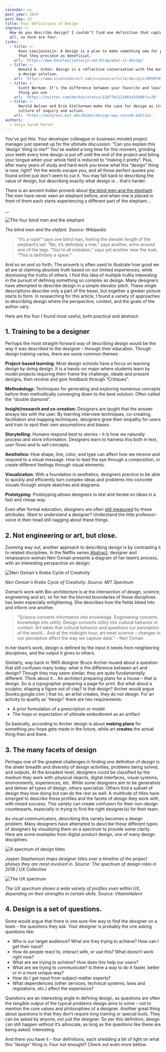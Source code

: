 ```yaml
---
calendar: ux
post_year: 2019
post_day: 23
title: Four Definitions of Design
ingress: >-
  How do you describe design? I couldn’t find one definition that captured it
  all, so here are four.
links:
  - title: >-
      Koos Looijesteijn: A design is a plan to make something new for people,
      that they precieve as beneficial.
    url: 'https://www.kooslooijesteijn.net/blog/what-is-design'
  - title: >-
      Donald A. Schön: Design is a reflective conversation with the materials of
      a design solution.
    url: 'https://www.sciencedirect.com/science/article/abs/pii/095070519290020G'
  - title: >-
      Scott Berkum: It’s the difference between your favorite and least favorite
      thing you use
    url: 'https://twitter.com/berkun/status/1207742121601425408?s=20'
  - title: >-
      Harold Nelson and Erik Stolterman make the case for design as its own
      culture of inquiry and action.
    url: 'https://mitpress.mit.edu/books/design-way-second-edition'
authors:
  - Sonja Sarah Porter
---
```

You’ve got this. Your developer colleague or business-minded project manager just opened up for the ultimate discussion: “Can you explain this ‘design’ thing to me?” You’ve waited a long time for this moment, grinding your teeth every time design is put off until the end of the project and biting your tongue when your whole field is reduced to “making it pretty”. Plus, after many years of study and hard work you know what this “design” thing is now, right? Yet the words escape you, and all those perfect quotes you found online just don’t seem to cut it. You may fall back to describing the value of design, but describing exactly what design is... that’s harder.

There is an ancient Indian proverb about [the blind men and the elephant](https://en.wikipedia.org/wiki/Blind_men_and_an_elephant). The men have never seen an elephant before, and when one is placed in front of them each starts experiencing a different part of the elephant…

__

![The four blind men and the elephant](/assets/01-blind_monks_examining_an_elephant.jpg "Source: Wikipedia")

_The blind men and the elefant. Source: Wikipedia_

> “It’s a rope!” says one blind man, feeling the slender length of the elephant’s tail. “No, it’s definitely a tree,” says another, arms around one of the legs. “You’re all mistaken,” says yet another near the tusk, “This is definitely a spear.”

And so on and so forth. The proverb is often used to illustrate how good we all are at claiming absolute truth based on our limited experiences, while dismissing the truths of others. I find this idea of multiple truths interesting in the pursuit of defining something so complex as design. Many designers have attempted to describe design in a simple elevator pitch. These single descriptions describe only a part of the beast, but together a greater picture starts to form. In researching for this article, I found a variety of approaches to describing design where the perspective, context, and the goals of the author vary. 

Here are the four I found most useful, both practical and abstract:

## 1. Training to be a designer

Perhaps the most straight-forward way of describing design would be the way it was described to the designer – through their education. Though design training varies, there are some common themes:

**Project-based learning:** Most design schools have a focus on learning design by doing design. It is a hands-on major where students learn by model projects requiring them frame the challenge, ideate and present designs, then receive and give feedback through “Critiques”.

**Methodology:** Techniques for generating and exploring numerous concepts before then methodically converging down to the best solution. Often called the "double diamond".

**Insight/research and co-creation:** Designers are taught that the answer always lies with the user. By learning interview techniques, co-creating, facilitation and mapping techniques, designers grow their empathy for users and train to spot their own assumptions and biases.

**Storytelling:** Humans respond best to stories – it is how we naturally process and store information. Designers learn to harness this both in text, user flows and to sell concepts.

**Aesthetics:** How shape, line, color, and type can affect how we receive and respond to a visual message. How to lead the eye through a composition, or create different feelings through visual elements.

**Visualization:** With a foundation in aesthetics, designers practice to be able to quickly and efficiently turn complex ideas and problems into concrete visuals through simple sketches and diagrams.

**Prototyping:** Prototyping allows designers to test and iterate on ideas in a fast and cheap way.

Even after formal education, designers are often [still measured](https://uxdesign.cc/growth-chart-for-ux-designers-beta-6694c64a1f06) by these attributes. Want to understand a designer? Understand the little professor-voice in their head still nagging about these things.

## 2. Not engineering or art, but close.

Zooming way out, another approach to describing design is by contrasting it to related disciplines. In the Netflix series [Abstract](https://www.netflix.com/title/80057883), designer and renaissance woman Neri Oxman presents a diagram of her team’s process, with an interesting perspective on design:

![Neri Oxman's Krebs Cycle of Creativity](/assets/neri-oxmans-krebs-cycle-of-creativity-830x754.jpg "Neri Oxman's Krebs Cycle of Creativity. Source: MIT Spectrum")

_Neri Oxman's Krebs Cycle of Creativity. Source: MIT Spectrum_

Oxman’s work with Bio-architecture is at the intersection of design, science, engineering and art, so for her the blurred boundaries of these disciplines has been especially enlightening. She describes how the fields bleed into and inform one another.

> “Science converts information into knowledge. Engineering converts knowledge into utility. Design converts utility into cultural behavior in context. Art takes that cultural behavior and questions our perception of the world… And at the midnight hour, art meet science – changes in our perception affect the way we capture data.” – Neri Oxman

In her team’s work, design is defined by the input it needs from neighboring disciplines, and the output it gives to others.

Similarly, way back in 1965 designer Bruce Archer mused about a question that still confuses many today: what is the difference between art and design? Though they may seem similar, they are quite fundamentally different. Think about it… An architect preparing plans for a house – that is design. So is a typographer preparing a page for print. But what about a sculptor, shaping a figure out of clay? Is that design? Archer would argue \[books.google.com ] that no, an artist creates, they do not design. For an activity to qualify as “design” there are two requirements: 

* A prior formulation of a prescription or model
* The hope or expectation of ultimate embodiment as an artifact

So basically, according to Archer design is about **making plans** for something you hope gets made in the future, while art **creates** the actual thing then and there.

## 3. The many facets of design

Perhaps one of the greatest challenges in finding one definition of design is the sheer breadth and diversity of design activities, problems being solved, and outputs. At the broadest level, designers could be classified by the medium they work with: physical objects, digital interfaces, visual systems, environments, experiences, etc. While some designers aim to be generalists and deliver all types of design, others specialize. Others find a subset of design they love doing but can do the rest as well. A multitude of titles have emerged to describe these profiles and the facets of design they work with, with mixed success. This variety can create confusion for their non-design counterparts, especially in trying to find the right designer(s) for their team. 

As visual communicators, describing this variety becomes a design problem. Many designers have attempted to describe these different types of designers by visualizing them on a spectrum to provide some clarity. Here are some examples from digital product design, one of many design disciplines:

![A spectrum of design titles](/assets/03a-titles.png "Jasper Stephenson maps designer titles over a timeline of the project phases they are most involved in. Source: The spectrum of design roles in 2018 | UX Collective")

_Jasper Stephenson maps designer titles over a timeline of the project phases they are most involved in. Source: The spectrum of design roles in 2018 | UX Collective_

![The UX spectrum](/assets/03b-titles.png "The UX spectrum shows a wide variety of profiles even within UX, depending on their strengths in certain skills. Source: Vitamintalent")

_The UX spectrum shows a wide variety of profiles even within UX, depending on their strengths in certain skills. Source: Vitamintalent_

## 4. Design is a set of questions.

Some would argue that there is one sure-fire way to find the designer on a team – the questions they ask. Your designer is probably the one asking questions like: 

* Who is our target audience? What are they trying to achieve? How can I get their input?
* How do people react to, interact with, or use this? What doesn’t work right now?
* What are we trying to achieve? How does this help our users?
* What are we trying to communicate? Is there a way to do it faster, better or in a more unique way?
* How do I get input from subject-matter experts?
* What dependencies (other services, technical systems, laws and regulations, etc.) affect the experience?

Questions are an interesting angle in defining design, as questions are often the tangible output of the typical problems design aims to solve – not to mention the core values and philosophies of a designer. Another great thing about questions is that they don’t require long training or special tools. They can be asked by anyone, not just the designer. So per this definition, design can still happen without it’s advocate, as long as the questions like these are being asked. Interesting.



And there you have it – four definitions, each shedding a bit of light on what this “design” thing is. Four not enought? Check out even more bellow.
